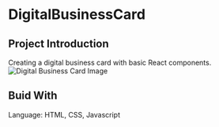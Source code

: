 # DigitalBusinessCard

## Project Introduction
Creating a digital business card with basic React components.
![Digital Business Card Image](https:https://github.com/chloeNgo99/DigitalBusinessCard/blob/main/file/images/digitalCard.png)

## Buid With
Language: HTML, CSS, Javascript
